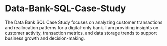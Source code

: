 # Data-Bank-SQL-Case-Study
The Data Bank SQL Case Study focuses on analyzing customer transactions and reallocation patterns for a digital-only bank. I am providing insights on customer activity, transaction metrics, and data storage trends to support business growth and decision-making.
